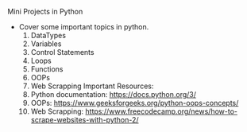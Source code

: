 Mini Projects in Python 
- Cover some important topics in python.
  1. DataTypes
  2. Variables
  3. Control Statements
  4. Loops
  5. Functions
  6. OOPs
  7. Web Scrapping 
Important Resources:
  1. Python documentation: https://docs.python.org/3/
  2. OOPs: https://www.geeksforgeeks.org/python-oops-concepts/
  3. Web Scrapping: https://www.freecodecamp.org/news/how-to-scrape-websites-with-python-2/
